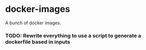 # docker-images
A bunch of docker images.

### TODO: Rewrite everything to use a script to generate a dockerfile based in inputs
